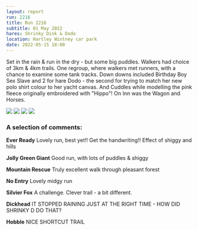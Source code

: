 ```yaml
---
layout: report
run: 2216
title: Run 2216
subtitle: 01 May 2022
hares: Shrinky Dink & Dodo
location: Hartley Wintney car park
date: 2022-05-15 18:00
---
```


Set in the rain & run in the dry - but some big puddles. Walkers had choice of 3km & 4km trails. One regroup, where walkers met runners, with a chance to examine some tank tracks. Down downs included Birthday Boy Sex Slave and 2 for hare Dodo - the second for trying to match her new polo shirt colour to her yacht canvas. And Cuddles while modelling the pink fleece originally embroidered with "Hippo"!
On Inn was the Wagon and Horses.

<img src="{{ '/assets/img/scribe/2216/2216-1.jpg' | prepend: site.baseurl }}" class="post-img">
<img src="{{ '/assets/img/scribe/2216/2216-2.jpg' | prepend: site.baseurl }}" class="post-img">
<img src="{{ '/assets/img/scribe/2216/2216-3.jpg' | prepend: site.baseurl }}" class="post-img">
<img src="{{ '/assets/img/scribe/2216/2216-4.jpg' | prepend: site.baseurl }}" class="post-img">

### A selection of comments:

__Ever Ready__ Lovely run, best yet!! Get the handwriting!! Effect of shiggy and hills

__Jolly Green Giant__ Good run, with lots of puddles & shiggy

__Mountain Rescue__ Truly excellent walk through pleasant forest

__No Entry__ Lovely midgy run

__Silvier Fox__ A challenge. Clever trail - a bit different.

__Dickhead__ IT STOPPED RAINING JUST AT THE RIGHT TIME - HOW DID SHRINKY D DO THAT?

__Hobble__ NICE SHORTCUT TRAIL
